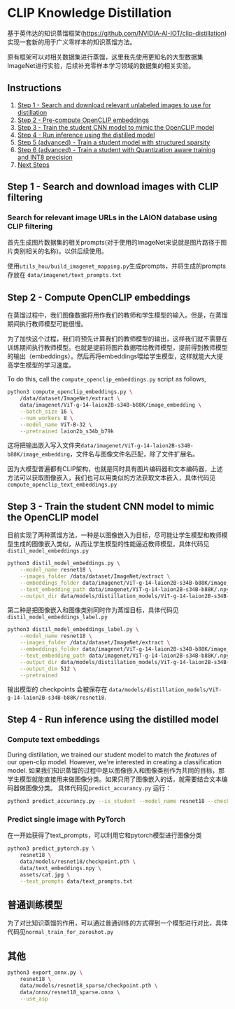 # CLIP Knowledge Distillation
基于英伟达的知识蒸馏框架(https://github.com/NVIDIA-AI-IOT/clip-distillation)实现一套新的用于广义零样本的知识蒸馏方法。

原有框架可以对相关数据集进行蒸馏，这里我先使用更知名的大型数据集ImageNet进行实验，后续补充零样本学习领域的数据集的相关实验。


## Instructions

1. [Step 1 - Search and download relevant unlabeled images to use for distillation](#step-1)
2. [Step 2 - Pre-compute OpenCLIP embeddings](#step-2)
3. [Step 3 - Train the student CNN model to mimic the OpenCLIP model](#step-3)
4. [Step 4 - Run inference using the distilled model](#step-4)
5. [Step 5 (advanced) - Train a student model with structured sparsity](#step-5)
6. [Step 6 (advanced) - Train a student with Quantization aware training and INT8 precision](#step-6)
7. [Next Steps](#next-steps)

<a name="step-1"></a>

## Step 1 - Search and download images with CLIP filtering

### Search for relevant image URLs in the LAION database using CLIP filtering

首先生成图片数据集的相关prompts(对于使用的ImageNet来说就是图片路径于图片类别相关的名称)。以供后续使用。

使用``utils_hou/build_imagenet_mapping.py``生成prompts，并将生成的prompts存放在 ``data/imagenet/text_prompts.txt`` 


## Step 2 - Compute OpenCLIP embeddings

在蒸馏过程中，我们图像数据将用作我们的教师和学生模型的输入。但是，在蒸馏期间执行教师模型可能很慢。

为了加快这个过程，我们将预先计算我们的教师模型的输出，这样我们就不需要在训练期间执行教师模型。也就是提前将图片数据喂给教师模型，提前得到教师模型的输出（embeddings）。然后再将embeddings喂给学生模型，这样就能大大提高学生模型的学习速度。

To do this, call the ``compute_openclip_embeddings.py`` script as follows,

```bash
python3 compute_openclip_embeddings.py \
    /data/dataset/ImageNet/extract \
    data/imagenet/ViT-g-14-laion2B-s34B-b88K/image_embedding \
    --batch_size 16 \
    --num_workers 8 \
    --model_name ViT-B-32 \
    --pretrained laion2b_s34b_b79k
```

这将把输出嵌入写入文件夹``data/imagenet/ViT-g-14-laion2B-s34B-b88K/image_embedding``，文件名与图像文件名匹配，除了文件扩展名。

因为大模型普遍都有CLIP架构，也就是同时具有图片编码器和文本编码器，上述方法可以获取图像嵌入，我们也可以用类似的方法获取文本嵌入，具体代码见``compute_openclip_text_embeddings.py``

<a name="step-3"></a>

## Step 3 - Train the student CNN model to mimic the OpenCLIP model

目前实现了两种蒸馏方法，一种是以图像嵌入为目标，尽可能让学生模型和教师模型生成的图像嵌入类似，从而让学生模型的性能逼近教师模型，具体代码见
 ``distil_model_embeddings.py`` 

```bash
python3 distil_model_embeddings.py \
    --model_name resnet18 \
    --images_folder /data/dataset/ImageNet/extract \
    --embeddings_folder data/imagenet/ViT-g-14-laion2B-s34B-b88K/image_embedding \
    --text_embedding_path data/imagenet/ViT-g-14-laion2B-s34B-b88K/.npy \
    --output_dir data/models/distillation_models/ViT-g-14-laion2B-s34B-b88K/resnet18 \
```

第二种是把图像嵌入和图像类别同时作为蒸馏目标，具体代码见``distil_model_embeddings_label.py``

```bash
python3 distil_model_embeddings_label.py \
    --model_name resnet18 \
    --images_folder /data/dataset/ImageNet/extract \
    --embeddings_folder data/imagenet/ViT-g-14-laion2B-s34B-b88K/image_embedding \
    --text_embedding_path data/imagenet/ViT-g-14-laion2B-s34B-b88K/.npy \
    --output_dir data/models/distillation_models/ViT-g-14-laion2B-s34B-b88K/resnet18 \
    --output_dim 512 \
    --pretrained
```
输出模型的 checkpoints 会被保存在 ``data/models/distillation_models/ViT-g-14-laion2B-s34B-b88K/resnet18``.


<a name="step-4"></a>

## Step 4 - Run inference using the distilled model

### Compute text embeddings

During distillation, we trained our student model to match the *features* of our open-clip model.  However, we're interested in creating a classification model.
如果我们知识蒸馏的过程中是以图像嵌入和图像类别作为共同的目标，那学生模型就能直接用来做图像分类。如果只用了图像嵌入的话，就需要结合文本编码器做图像分类。
具体代码见``predict_accurancy.py``
运行：
```bash
python3 predict_accurancy.py --is_student --model_name resnet18 --checkpoint_path /data/home/houyazhou/clip-distillation/data/models/distillation_models/ViT-g-14-laion2B-s34B-b88K/resnet18_label/checkpoint.pth --num_classes 1024
```

### Predict single image with PyTorch

在一开始获得了text_prompts，可以利用它和pytorch模型进行图像分类

```bash
python3 predict_pytorch.py \
    resnet18 \
    data/models/resnet18/checkpoint.pth \
    data/text_embeddings.npy \
    assets/cat.jpg \
    --text_prompts data/text_prompts.txt
```



## 普通训练模型

为了对比知识蒸馏的作用，可以通过普通训练的方式得到一个模型进行对比，具体代码见``normal_train_for_zeroshot.py``




## 其他

```bash
python3 export_onnx.py \
    resnet18 \
    data/models/resnet18_sparse/checkpoint.pth \
    data/onnx/resnet18_sparse.onnx \
    --use_asp
```



